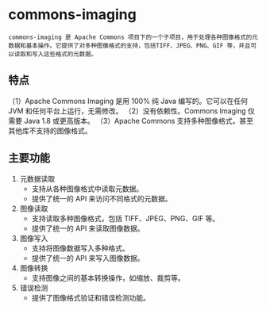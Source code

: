 # commons-imaging

    commons-imaging 是 Apache Commons 项目下的一个子项目，用于处理各种图像格式的元数据和基本操作。它提供了对多种图像格式的支持，包括TIFF、JPEG、PNG、GIF 等，并且可以读取和写入这些格式的元数据。

## 特点

（1）Apache Commons Imaging 是用 100% 纯 Java 编写的。它可以在任何 JVM 和任何平台上运行，无需修改。
（2）没有依赖性。Commons Imaging 仅需要 Java 1.8 或更高版本。
（3）Apache Commons 支持多种图像格式，甚至其他库不支持的图像格式。

## 主要功能

1. 元数据读取
    * 支持从各种图像格式中读取元数据。
    * 提供了统一的 API 来访问不同格式的元数据。
2. 图像读取
    * 支持读取多种图像格式，包括 TIFF、JPEG、PNG、GIF 等。
    * 提供了统一的 API 来读取图像数据。
3. 图像写入
    * 支持将图像数据写入多种格式。
    * 提供了统一的 API 来写入图像数据。
4. 图像转换
    * 支持图像之间的基本转换操作，如缩放、裁剪等。
5. 错误检测
    * 提供了图像格式验证和错误检测功能。


